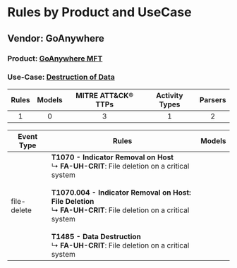 Rules by Product and UseCase
============================
Vendor: GoAnywhere
------------------
### Product: [GoAnywhere MFT](../ds_goanywhere_goanywhere_mft.md)
### Use-Case: [Destruction of Data](../../../../UseCases/uc_destruction_of_data.md)

| Rules | Models | MITRE ATT&CK® TTPs | Activity Types | Parsers |
|:-----:|:------:|:------------------:|:--------------:|:-------:|
|   1   |   0    |         3          |       1        |    2    |

| Event Type  | Rules    | Models |
| ---- | ---- | ------ |
| file-delete | <b>T1070 - Indicator Removal on Host</b><br> ↳ <b>FA-UH-CRIT</b>: File deletion on a critical system<br><br><b>T1070.004 - Indicator Removal on Host: File Deletion</b><br> ↳ <b>FA-UH-CRIT</b>: File deletion on a critical system<br><br><b>T1485 - Data Destruction</b><br> ↳ <b>FA-UH-CRIT</b>: File deletion on a critical system |        |